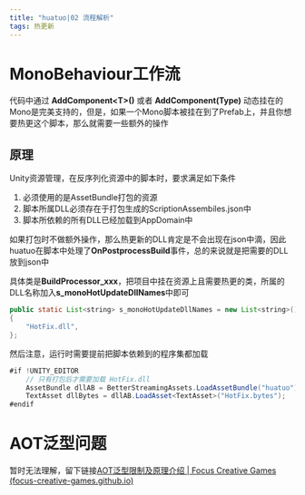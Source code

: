 ```yaml
---
title: "huatuo|02 流程解析"
tags: 热更新
---
```

# MonoBehaviour工作流
代码中通过 **AddComponent\<T>()** 或者 **AddComponent(Type)** 动态挂在的Mono是完美支持的，但是，如果一个Mono脚本被挂在到了Prefab上，并且你想要热更这个脚本，那么就需要一些额外的操作
## 原理
Unity资源管理，在反序列化资源中的脚本时，要求满足如下条件
1. 必须使用的是AssetBundle打包的资源
2. 脚本所属DLL必须存在于打包生成的ScriptionAssembiles.json中
3. 脚本所依赖的所有DLL已经加载到AppDomain中

如果打包时不做额外操作，那么热更新的DLL肯定是不会出现在json中滴，因此huatuo在脚本中处理了**OnPostprocessBuild**事件，总的来说就是把需要的DLL放到json中

具体类是**BuildProcessor_xxx**，把项目中挂在资源上且需要热更的类，所属的DLL名称加入**s_monoHotUpdateDllNames**中即可
```java
public static List<string> s_monoHotUpdateDllNames = new List<string>()  
{  
    "HotFix.dll",  
};
```

然后注意，运行时需要提前把脚本依赖到的程序集都加载
```java
#if !UNITY_EDITOR
	// 只有打包后才需要加载 HotFix.dll
	AssetBundle dllAB = BetterStreamingAssets.LoadAssetBundle("huatuo");
	TextAsset dllBytes = dllAB.LoadAsset<TextAsset>("HotFix.bytes");
#endif
```
# AOT泛型问题
暂时无法理解，留下链接[AOT泛型限制及原理介绍 | Focus Creative Games (focus-creative-games.github.io)](https://focus-creative-games.github.io/huatuo/performance/generic_limit/#aot%E6%B3%9B%E5%9E%8B%E7%9A%84%E9%97%AE%E9%A2%98)